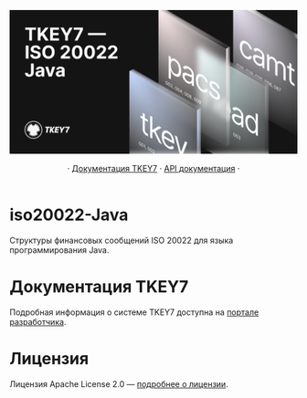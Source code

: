 [![TKEY7 Instant Payment System](https://github.com/tkey7/.github/blob/main/images/iso20022-tkey7-lang-java.jpg)](https://tkey7.com/ru)

<p align="center">
  ·
  <a href="https://developer.tkey7.com/ru/">Документация TKEY7</a>
  ·
  <a href="https://developer.tkey7.com/ru/api-introduction">API документация</a>
  ·
  <br>
  <br>
</p>

# iso20022-Java

Структуры финансовых сообщений ISO 20022 для языка программирования Java.

# Документация TKEY7

Подробная информация о системе TKEY7 доступна на [портале разработчика](https://developer.tkey7.com/ru/).

# Лицензия

Лицензия Apache License 2.0 — [подробнее о лицензии](https://github.com/tkey7/iso20022-Java/blob/main/LICENSE).